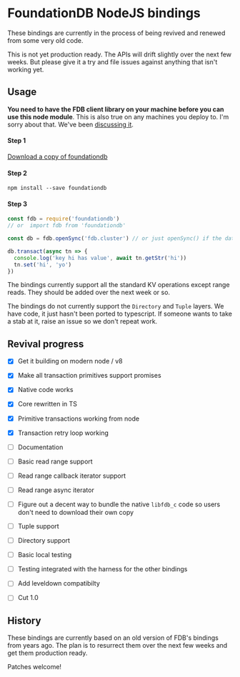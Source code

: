 # FoundationDB NodeJS bindings

These bindings are currently in the process of being revived and renewed from some very old code.

This is not yet production ready. The APIs will drift slightly over the next few weeks. But please give it a try and file issues against anything that isn't working yet.

## Usage

**You need to have the FDB client library on your machine before you can use this node module**. This is also true on any machines you deploy to. I'm sorry about that. We've been [discussing it](https://github.com/apple/foundationdb/issues/129).

#### Step 1

[Download a copy of foundationdb](https://www.foundationdb.org/download/)

#### Step 2

```
npm install --save foundationdb
```

#### Step 3

```javascript
const fdb = require('foundationdb')
// or  import fdb from 'foundationdb'

const db = fdb.openSync('fdb.cluster') // or just openSync() if the database is local.

db.transact(async tn => {
  console.log('key hi has value', await tn.getStr('hi'))
  tn.set('hi', 'yo')
})
```

The bindings currently support all the standard KV operations except range reads. They should be added over the next week or so.

The bindings do not currently support the `Directory` and `Tuple` layers. We have code, it just hasn't been ported to typescript. If someone wants to take a stab at it, raise an issue so we don't repeat work.

## Revival progress

- [x] Get it building on modern node / v8
- [x] Make all transaction primitives support promises
- [x] Native code works
- [x] Core rewritten in TS
- [x] Primitive transactions working from node
- [x] Transaction retry loop working
- [ ] Documentation
- [ ] Basic read range support
- [ ] Read range callback iterator support
- [ ] Read range async iterator
- [ ] Figure out a decent way to bundle the native `libfdb_c` code so users don't need to download their own copy
- [ ] Tuple support
- [ ] Directory support
- [ ] Basic local testing
- [ ] Testing integrated with the harness for the other bindings
- [ ] Add leveldown compatibilty
- [ ] Cut 1.0


## History

These bindings are currently based on an old version of FDB's bindings from years ago. The plan is to resurrect them over the next few weeks and get them production ready.

Patches welcome!